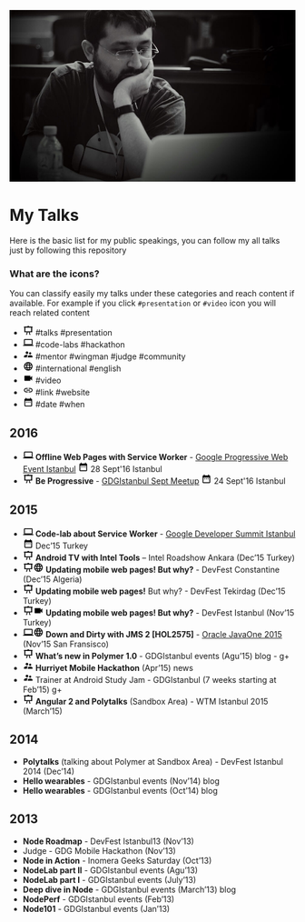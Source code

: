 ![](me.jpg?raw=true)

# My Talks

Here is the basic list for my public speakings, you can follow my all talks just by following this repository

### What are the icons?

You can classify easily my talks under these categories and reach content if available. 
For example if you click `#presentation` or `#video` icon you will reach related content

* ![](icons/talk.png?raw=true) #talks #presentation
* ![](icons/lab.png?raw=true) #code-labs #hackathon
* ![](icons/supervisor.png?raw=true) #mentor #wingman #judge #community
* ![](icons/international.png?raw=true) #international #english
* ![](icons/video.png?raw=true) #video
* ![](icons/link.png?raw=true) #link #website
* ![](icons/date.png?raw=true) #date #when

## 2016
* [![](icons/lab.png?raw=true)](http://bit.ly/offline-worker) 
**Offline Web Pages with Service Worker** - [Google Progressive Web Event Istanbul](https://events.withgoogle.com/google-progressive-web-apps-summit-istanbul/)
![](icons/date.png?raw=true) 28 Sept'16 Istanbul
* [![](icons/talk.png?raw=true)](http://bit.ly/be-progressive)
**Be Progressive** - [GDGIstanbul Sept Meetup](http://www.meetup.com/GDGIstanbul/events/233372419/) ![](icons/date.png?raw=true) 24 Sept'16 Istanbul

## 2015
* [![](icons/lab.png?raw=true)](http://bit.ly/offline-worker) 
**Code-lab about Service Worker** - [Google Developer Summit Istanbul](https://events.withgoogle.com/developer-summit-istanbul/) 
![](icons/date.png?raw=true) Dec’15 Turkey
* ![](icons/talk.png?raw=true) **Android TV with Intel Tools** – Intel Roadshow Ankara (Dec’15 Turkey)
* ![](icons/talk.png?raw=true)![](icons/international.png?raw=true) **Updating mobile web pages! But why?** - DevFest Constantine (Dec’15 Algeria)
* ![](icons/talk.png?raw=true) **Updating mobile web pages!** But why? - DevFest Tekirdag (Dec’15 Turkey)
* ![](icons/talk.png?raw=true)![](icons/video.png?raw=true) **Updating mobile web pages! But why?** - DevFest Istanbul (Nov’15 Turkey)
* ![](icons/lab.png?raw=true)![](icons/international.png?raw=true) **Down and Dirty with JMS 2 [HOL2575]** - [Oracle JavaOne 2015](https://events.rainfocus.com/oow15/catalog/oracle.jsp?event=javaone&search=HOL2575&search.event=javaoneEvent) (Nov’15 San Fransisco) 
* ![](icons/talk.png?raw=true) **What’s new in Polymer 1.0** -  GDGIstanbul events (Agu’15) blog - g+
* ![](icons/supervisor.png?raw=true)  **Hurriyet Mobile Hackathon** (Apr’15) news
* ![](icons/supervisor.png?raw=true) Trainer at Android Study Jam - GDGIstanbul (7 weeks starting at Feb’15) g+
* ![](icons/talk.png?raw=true) **Angular 2 and Polytalks** (Sandbox Area) - WTM Istanbul 2015 (March’15)

## 2014
* **Polytalks** (talking about Polymer at Sandbox Area) - DevFest Istanbul 2014 (Dec’14)
* **Hello wearables** - GDGIstanbul events (Nov’14) blog
* **Hello wearables** - GDGIstanbul events (Oct’14) blog

## 2013
* **Node Roadmap** - DevFest Istanbul13 (Nov’13)
* Judge - GDG Mobile Hackathon (Nov’13)
* **Node in Action** - Inomera Geeks Saturday (Oct’13)
* **NodeLab part II** - GDGIstanbul events (Agu’13)
* **NodeLab part I** - GDGIstanbul events (July’13)
* **Deep dive in Node** - GDGIstanbul events (March’13) blog
* **NodePerf** - GDGIstanbul events (Feb’13) 
* **Node101** - GDGIstanbul events (Jan’13)
